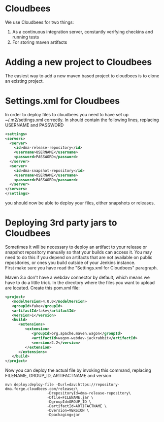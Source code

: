 Cloudbees
==============
We use Cloudbees for two things:
1. As a continuous integration server, constantly verifying checkins and running tests
2. For storing maven artifacts


Adding a new project to Cloudbees
===============
The easiest way to add a new maven based project to cloudbees is to clone an existing project.


Settings.xml for Cloudbees
===============
In order to deploy files to cloudbees you need to have set up ~/.m2/settings.xml correctly.
In should contain the following lines, replacing USERNAME and PASSWORD
```xml
<settings>
<servers>
  <server>
    <id>dma-release-repository</id>
    <username>USERNAME</username>
    <password>PASSWORD</password>
  </server>
  <server>
    <id>dma-snapshot-repository</id>
    <username>USERNAME</username>
    <password>PASSWORD</password>
  </server>
</servers>
</settings>
```
you should now be able to deploy your files, either snapshots or releases.

Deploying 3rd party jars to Cloudbees
===============
Sometimes it will be necessary to deploy an artifact to your release or snapshot repository manually so 
that your builds can access it.  You may need to do this if you depend on artifacts that are not available on 
public repositories, or ones you build outside of your Jenkins instance.  
First make sure you have read the "Settings.xml for Cloudbees" paragraph.

Maven 3.x don't have a webdav connector by default, which means we have to do a little trick.
In the directory where the files you want to upload are located. Create this pom.xml file:
```xml
<project>
   <modelVersion>4.0.0</modelVersion>
   <groupId>fake</groupId>
   <artifactId>fake</artifactId>
   <version>1</version>
   <build>
      <extensions>
         <extension>
            <groupId>org.apache.maven.wagon</groupId>
            <artifactId>wagon-webdav-jackrabbit</artifactId>
            <version>2.2</version>
         </extension>
      </extensions>
   </build>
</project>
```
Now you can deploy the actual file by invoking this command, replacing FILENAME, GROUP_ID, ARTIFACTNAME and version

    mvn deploy:deploy-file -Durl=dav:https://repository-dma.forge.cloudbees.com/release/\
                       -DrepositoryId=dma-release-repository\
                       -Dfile=FILENAME.jar \
                       -DgroupId=GROUP_ID \
                       -DartifactId=ARTIFACTNAME \
                       -Dversion=VERSION \
                       -Dpackaging=jar



